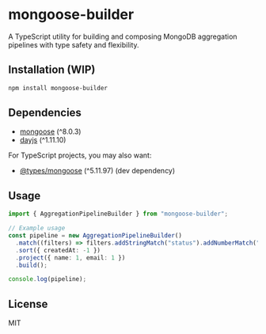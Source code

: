 # mongoose-builder

A TypeScript utility for building and composing MongoDB aggregation pipelines with type safety and flexibility.

## Installation (WIP)

```bash
npm install mongoose-builder
```

## Dependencies

- [mongoose](https://www.npmjs.com/package/mongoose) (^8.0.3)
- [dayjs](https://www.npmjs.com/package/dayjs) (^1.11.10)

For TypeScript projects, you may also want:

- [@types/mongoose](https://www.npmjs.com/package/@types/mongoose) (^5.11.97) (dev dependency)

## Usage

```typescript
import { AggregationPipelineBuilder } from "mongoose-builder";

// Example usage
const pipeline = new AggregationPipelineBuilder()
  .match((filters) => filters.addStringMatch("status").addNumberMatch("age"))
  .sort({ createdAt: -1 })
  .project({ name: 1, email: 1 })
  .build();

console.log(pipeline);
```

## License

MIT
